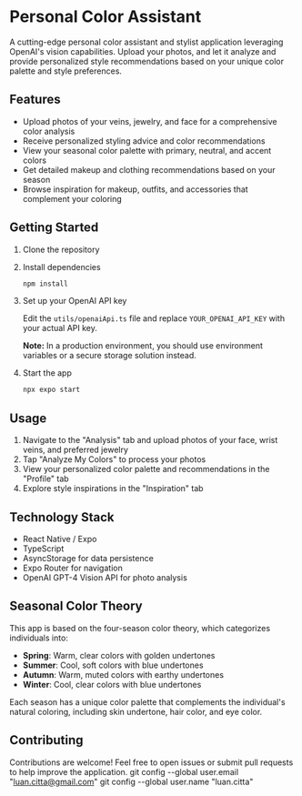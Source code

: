 # Personal Color Assistant

A cutting-edge personal color assistant and stylist application leveraging OpenAI's vision capabilities. Upload your photos, and let it analyze and provide personalized style recommendations based on your unique color palette and style preferences.

## Features

- Upload photos of your veins, jewelry, and face for a comprehensive color analysis
- Receive personalized styling advice and color recommendations
- View your seasonal color palette with primary, neutral, and accent colors
- Get detailed makeup and clothing recommendations based on your season
- Browse inspiration for makeup, outfits, and accessories that complement your coloring

## Getting Started

1. Clone the repository

2. Install dependencies

   ```bash
   npm install
   ```

3. Set up your OpenAI API key
   
   Edit the `utils/openaiApi.ts` file and replace `YOUR_OPENAI_API_KEY` with your actual API key.
   
   **Note:** In a production environment, you should use environment variables or a secure storage solution instead.

4. Start the app

   ```bash
   npx expo start
   ```

## Usage

1. Navigate to the "Analysis" tab and upload photos of your face, wrist veins, and preferred jewelry
2. Tap "Analyze My Colors" to process your photos
3. View your personalized color palette and recommendations in the "Profile" tab
4. Explore style inspirations in the "Inspiration" tab

## Technology Stack

- React Native / Expo
- TypeScript
- AsyncStorage for data persistence
- Expo Router for navigation
- OpenAI GPT-4 Vision API for photo analysis

## Seasonal Color Theory

This app is based on the four-season color theory, which categorizes individuals into:

- **Spring**: Warm, clear colors with golden undertones
- **Summer**: Cool, soft colors with blue undertones
- **Autumn**: Warm, muted colors with earthy undertones
- **Winter**: Cool, clear colors with blue undertones

Each season has a unique color palette that complements the individual's natural coloring, including skin undertone, hair color, and eye color.

## Contributing

Contributions are welcome! Feel free to open issues or submit pull requests to help improve the application.
  git config --global user.email "luan.citta@gmail.com"
  git config --global user.name "luan.citta"
